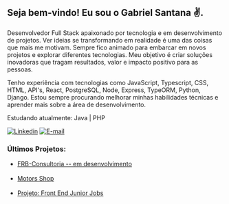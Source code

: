 ## Seja bem-vindo! Eu sou o Gabriel Santana ✌️.

Desenvolvedor Full Stack apaixonado por tecnologia e em desenvolvimento de projetos. Ver ideias se transformando em realidade é uma das coisas que mais me motivam. Sempre fico animado para embarcar em novos projetos e explorar diferentes tecnologias. Meu objetivo é criar soluções inovadoras que tragam resultados, valor e impacto positivo para as pessoas.

Tenho experiência com tecnologias como JavaScript, Typescript, CSS, HTML, API's, React, PostgreSQL, Node, Express, TypeORM, Python, Django. Estou sempre procurando melhorar minhas habilidades técnicas e aprender mais sobre a área de desenvolvimento.

Estudando atualmente: Java | PHP

[![Linkedin](https://img.shields.io/badge/LinkedIn-0077B5?style=for-the-badge&logo=linkedin&logoColor=white)](https://www.linkedin.com/in/profilegabrielsantana/)
[![E-mail](https://img.shields.io/badge/Gmail-D14836?style=for-the-badge&logo=gmail&logoColor=white)](mailto:gabr.lima7@gmail.com)

### Últimos Projetos:

<ul>
    <li>
        <a href="https://frbconsultoria.com.br/">  FRB-Consultoria -- em desenvolvimento </a>
    </li>
    <br/>
     <li>
        <a href="https://motors-shop-orcin.vercel.app/">  Motors Shop </a>
    </li>
    <br/>
    <li>
        <a href="https://junior-jobs-eta.vercel.app/"> Projeto: Front End Junior Jobs</a>
    </li>
</ul>
